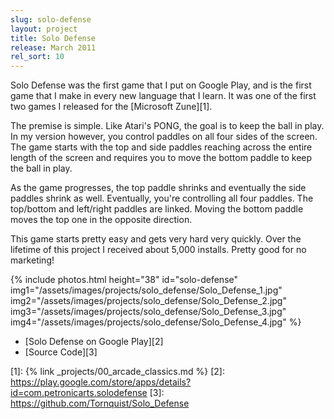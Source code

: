 ```yaml
---
slug: solo-defense
layout: project
title: Solo Defense
release: March 2011
rel_sort: 10
---
```


Solo Defense was the first game that I put on Google Play, and is the first game
that I make in every new language that I learn. It was one of the first two games
I released for the [Microsoft Zune][1].

The premise is simple. Like Atari's PONG, the goal is to keep the ball in play.
In my version however, you control paddles on all four sides of the screen.
The game starts with the top and side paddles reaching across the entire length
of the screen and requires you to move the bottom paddle to keep the ball in play.

As the game progresses, the top paddle shrinks and eventually the side paddles
shrink as well. Eventually, you're controlling all four paddles. The top/bottom
and left/right paddles are linked. Moving the bottom paddle moves the top one in
the opposite direction.

This game starts pretty easy and gets very hard very quickly. Over the lifetime
of this project I received about 5,000 installs. Pretty good for no marketing!

{% include photos.html
  height="38" id="solo-defense"
  img1="/assets/images/projects/solo_defense/Solo_Defense_1.jpg"
  img2="/assets/images/projects/solo_defense/Solo_Defense_2.jpg"
  img3="/assets/images/projects/solo_defense/Solo_Defense_3.jpg"
  img4="/assets/images/projects/solo_defense/Solo_Defense_4.jpg"
%}

* [Solo Defense on Google Play][2]
* [Source Code][3]

[1]: {% link _projects/00_arcade_classics.md %}
[2]: https://play.google.com/store/apps/details?id=com.petronicarts.solodefense
[3]: https://github.com/Tornquist/Solo_Defense
